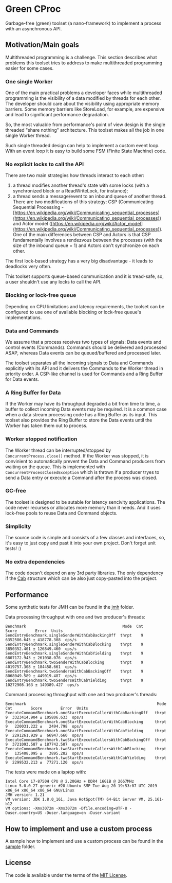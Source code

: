 # Green CProc
Garbage-free (green) toolset (a nano-framework) to implement a process with an asynchronous API.

## Motivation/Main goals
Multithreaded programming is a challenge. This section describes what problems this toolset tries to address to make multithreaded programming easier for some cases.

### One single Worker
One of the main practical problems a developer faces while multithreaded programming is the visibility of a data modified by threads for each other.
The developer should care about the visibility using appropriate memory barriers. Some memory barriers like StoreLoad, for example, are expensive and lead to significant performance degradation.  

So, the most valuable from performance's point of view design is the single threaded "share nothing" architecture. This toolset makes all the job in one single Worker thread.

Such single threaded design can help to implement a custom event loop. With an event loop it is easy to build some FSM (Finite State Machine) code.

### No explicit locks to call the API
There are two main strategies how threads interact to each other:
1. a thread modifies another thread's state with some locks (with a synchronized block or a ReadWriteLock, for instance);
2. a thread sends a message/event to an inbound queue of another thread. There are two modifications of this strategy: CSP (Communicating Sequential Processing - [https://en.wikipedia.org/wiki/Communicating_sequential_processes](https://en.wikipedia.org/wiki/Communicating_sequential_processes)) and Actor model ([https://en.wikipedia.org/wiki/Actor_model](https://en.wikipedia.org/wiki/Communicating_sequential_processes)). One of the main differences between CSP and Actors is that CSP fundamentally involves a rendezvous between the processes (with the size of the inbound queue = 1) and Actors don't synchronize on each other.

The first lock-based strategy has a very big disadvantage - it leads to deadlocks very often.

This toolset supports queue-based communication and it is tread-safe, so, a user shouldn't use any locks to call the API.
 
### Blocking or lock-free queue 
Depending on CPU limitations and latency requirements, the toolset can be configured to use one of available blocking or lock-free queue's implementations.

### Data and Commands
We assume that a process receives two types of signals: Data events and control events (Commands). Commands should be delivered and processed ASAP, whereas Data events can be queued/buffered and processed later.

The toolset separates all the incoming signals to Data and Commands explicitly with its API and it delivers the Commands to the Worker thread in priority order. A CSP-like channel is used for Commands and a Ring Buffer for Data events.

### A Ring Buffer for Data
If the Worker may have its throughput degraded a bit from time to time, a buffer to collect incoming Data events may be required.
It is a common case when a data stream processing code has a Ring Buffer as its input. This toolset also provides the Ring Buffer to store the Data events until the Worker has taken them out to process.

### Worker stopped notification
The Worker thread can be interrupted/stopped by `ConcurrentProcess.close()` method. If the Worker was stopped, it is convinient to automatically prevent the Data and Command producers from waiting on the queue. This is implemented with `ConcurrentProcessClosedException` which is thrown if a producer tryes to send a Data entry or execute a Command after the process was closed.

### GC-free
The toolset is designed to be sutable for latency sencivity applications. The code never recurses or allocates more memory than it needs. And it uses lock-free pools to reuse Data and Command objects.

### Simplicity
The source code is simple and consists of a few classes and interfaces, so, it's easy to just copy and past it into your own project. Don't forget unit tests! :)

### No extra dependencies
The code doesn't depend on any 3rd party libraries. The only dependency if the [Cab](https://github.com/anatolygudkov/green-cab) structure which can be also just copy-pasted into the project.

## Performance
Some synthetic tests for JMH can be found in the [jmh](https://github.com/anatolygudkov/green-cproc/tree/master/jmh/src/main/java/org/green/jmh/cproc) folder.

Data processing throughput with one and two producer's threads:
```
Benchmark                                          Mode  Cnt         Score        Error  Units
SendEntryBenchmark.singleSenderWithCabBackingOff  thrpt    9   6352586.645 ± 418778.308  ops/s
SendEntryBenchmark.singleSenderWithCabBlocking    thrpt    9   3850352.401 ± 126849.460  ops/s
SendEntryBenchmark.singleSenderWithCabYielding    thrpt    9   6807172.943 ± 261038.076  ops/s
SendEntryBenchmark.twoSenderWithCabBlocking       thrpt    9   4019757.308 ± 184458.661  ops/s
SendEntryBenchmark.twoSendersWithCabBackingOff    thrpt    9   8068049.589 ± 449019.487  ops/s
SendEntryBenchmark.twoSendersWithCabYielding      thrpt    9  10272908.163 ± 149389.427  ops/s
```

Command processing throughput with one and two producer's threads:
```
Benchmark                                                         Mode  Cnt        Score        Error  Units
ExecuteCommandBenchmark.oneStartExecuteCallerWithCabBackingOff   thrpt    9  3323414.904 ± 105806.633  ops/s
ExecuteCommandBenchmark.oneStartExecuteCallerWithCabBlocking     thrpt    9   220031.222 ±   2494.798  ops/s
ExecuteCommandBenchmark.oneStartExecuteCallerWithCabYielding     thrpt    9  2291261.929 ±  66947.660  ops/s
ExecuteCommandBenchmark.twoStartExecuteCallersWithCabBackingOff  thrpt    9  3721093.587 ± 187742.507  ops/s
ExecuteCommandBenchmark.twoStartExecuteCallersWithCabBlocking    thrpt    9   135408.095 ±   3895.282  ops/s
ExecuteCommandBenchmark.twoStartExecuteCallersWithCabYielding    thrpt    9  2299532.213 ±  77271.120  ops/s
```

The tests were made on a laptop with:
```
Intel Core i7-8750H CPU @ 2.20GHz + DDR4 16GiB @ 2667MHz
Linux 5.0.0-27-generic #28-Ubuntu SMP Tue Aug 20 19:53:07 UTC 2019 x86_64 x86_64 x86_64 GNU/Linux
JMH version: 1.21
VM version: JDK 1.8.0_161, Java HotSpot(TM) 64-Bit Server VM, 25.161-b12
VM options: -Xmx3072m -Xms3072m -Dfile.encoding=UTF-8 -Duser.country=US -Duser.language=en -Duser.variant
```

## How to implement and use a custom process

A sample how to implement and use a custom process can be found in the [sample](https://github.com/anatolygudkov/green-cproc/tree/master/samples/src/main/java/org/green/samples/cproc/myproc) folder.

## License

The code is available under the terms of the [MIT License](http://opensource.org/licenses/MIT).
